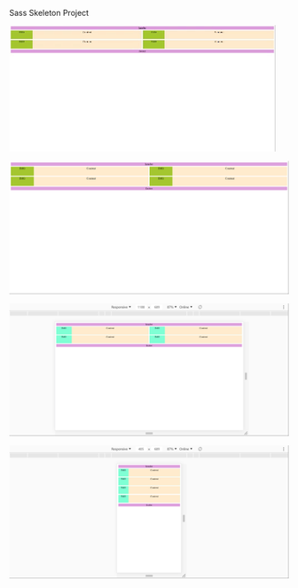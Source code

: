 Sass Skeleton Project

![alt text](https://github.com/ChenReuven/sassBasicProject/blob/master/ps-alltoghter.gif)

![alt text](https://github.com/ChenReuven/sassBasicProject/blob/master/ps-desktop.png)

![alt text](https://github.com/ChenReuven/sassBasicProject/blob/master/ps-tablet.png)

![alt text](https://github.com/ChenReuven/sassBasicProject/blob/master/ps-mobile.png)